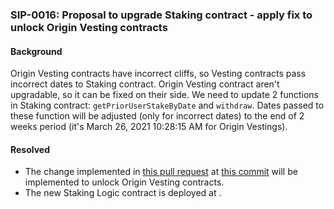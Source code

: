 ### SIP-0016: Proposal to upgrade Staking contract - apply fix to unlock Origin Vesting contracts

#### Background
Origin Vesting contracts have incorrect cliffs, so Vesting contracts pass incorrect dates to Staking contract.
Origin Vesting contract aren't upgradable, so it can be fixed on their side.
We need to update 2 functions in Staking contract: `getPriorUserStakeByDate` and `withdraw`.
Dates passed to these function will be adjusted (only for incorrect dates) to the end of 2 weeks period (it's March 26, 2021 10:28:15 AM for Origin Vestings).

#### Resolved
- The change implemented in [this pull request](https://github.com/DistributedCollective/Sovryn-smart-contracts/pull/180) at [this commit](https://github.com/DistributedCollective/Sovryn-smart-contracts/pull/180/commits/def4f0237c7e729332294374f9a8e2ab1b658955) will be implemented to unlock Origin Vesting contracts.
- The new Staking Logic contract is deployed at .
